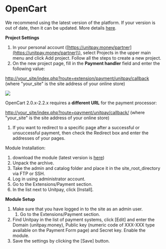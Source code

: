 # OpenCart

We recommend using the latest version of the platform. If your version is out of date, then it can be updated. More details [here](http://docs.opencart.com/en-gb/upgrading/).

**Project Settings**

1. In your personal account \([https://unitpay.money/partner](https://unitpay.money/partner)\), select Projects in the upper main menu and click Add project. Follow all the steps to create a new project.
2. On the new project page, fill in the **Payment handler** field and enter the following value:

[http://your\_site/index.php?route=extension/payment/unitpay/callback](http://your_site/index.php?route=extension/payment/unitpay/callback) \(where "your\_site" is the site address of your online store\)

![](../../.gitbook/assets/image%20%284%29.png)

OpenCart 2.0.x-2.2.x requires a **different URL** for the payment processor:

[http://your\_site/index.php?route=payment/unitpay/callback/](http://your_site/index.php?route=payment/unitpay/callback/) \(where "your\_site" is the site address of your online store\)

1. If you want to redirect to a specific page after a successful or unsuccessful payment, then check the Redirect box and enter the addresses of your pages. 

Module Installation:

1. download the module \(latest version is [here](https://github.com/unitpay/opencart2.x-module)\)
2. Unpack the archive.
3. Take the admin and catalog folder and place it in the site\_root\_directory via FTP or SSH. 
4. Log in using administrator account.
5. Go to the Extensions/Payment section.
6. In the list next to Unitpay, click \[Install\].

**Module Setup**

1. Make sure that you have logged in to the site as an admin user.
   1. Go to the Extensions/Payment section.
2. Find Unitpay in the list of payment systems, click \[Edit\] and enter the Domain \(unitpay.money\), Public key \(numeric code of XXX-XXX type available on the Payment Form page\) and Secret key. Enable the module.
3. Save the settings by clicking the \[Save\] button.

